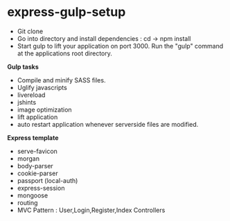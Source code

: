 # express-gulp-setup

- Git clone
- Go into directory and install dependencies : cd -> npm install
- Start gulp to lift your application on port 3000. Run the "gulp" command at the applications root directory.

**Gulp tasks**
- Compile and minify SASS files.
- Uglify javascripts
- livereload
- jshints
- image optimization
- lift application
- auto restart application whenever serverside files are modified.

**Express template**

- serve-favicon
- morgan
- body-parser
- cookie-parser
- passport (local-auth)
- express-session
- mongoose
- routing
- MVC Pattern : User,Login,Register,Index Controllers
